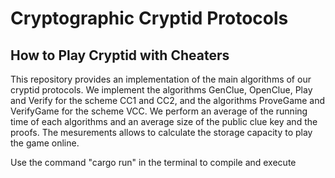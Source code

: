 # Cryptographic Cryptid Protocols
## How to Play Cryptid with Cheaters
This repository provides an implementation of the main algorithms of our cryptid protocols.
We implement the algorithms GenClue, OpenClue, Play and Verify for the scheme CC1 and CC2, and the algorithms ProveGame and VerifyGame for the scheme VCC. We perform an average of the running time of each algorithms and an average size of the public clue key and the proofs. The mesurements allows to calculate the storage capacity to play the game online.


Use the command "cargo run" in the terminal to compile and execute
